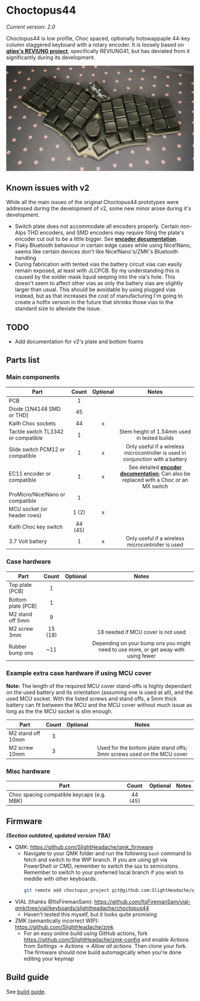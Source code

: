 # Choctopus44

*Current version: 2.0*

Choctopus44 is low profile, Choc spaced, optionally hotswappaple 44-key column staggered keyboard with a rotary encoder.
It is loosely based on **[gtips's REVIUNG project](https://github.com/gtips/reviung)**, specifically REVIUNG41, but has deviated from it significantly during its development.

![choctopus44](./images/choctopus44v2.jpg)


## Known issues with v2

While all the main issues of the original Choctopus44 prototypes were addressed during the development of v2, some new minor arose during it's development.

  * Switch plate does not accommodate all encoders properly. Certain non-Alps THD encoders, and SMD encoders may require filing the plate's encoder cut out to be a little bigger.
    See **[encoder documentation](documents/encoder.md)**.
  * Flaky Bluetooth behaviour in certain edge cases while using Nice!Nano, seems like certain devices don't like Nice!Nano's/ZMK's Bluetooth handling
  * During fabrication with tented vias the battery circuit vias can easily remain exposed, at least with JLCPCB. By my understanding this is caused by the solder mask liquid seeping
    into the via's hole. This doesn't seem to affect other vias as only the battery vias are slightly larger than usual. This should be avoidable by using plugged vias instead, but as
    that increases the cost of manufacturing I'm going to create a hotfix version in the future that shrinks those vias to the standard size to alleviate the issue.


## TODO

  * Add documentation for v2's plate and bottom foams


## Parts list

### Main components

| Part                                          | Count   | Optional | Notes |
| --------------------------------------------- |:-------:|:--------:|:-----:|
| PCB                                           | 1       |          |       |
| Diode [1N4148 SMD or THD]                     | 45      |          |       |
| Kailh Choc sockets                            | 44      | x        |       |
| Tactile switch TL3342 or compatible           | 1       |          | Stem height of 1.54mm used in tested builds |
| Slide switch PCM12 or compatible              | 1       | x        | Only useful if a wireless microcontroller is used in conjunction with a battery |
| EC11 encoder or compatible                    | 1       | x        | See detailed **[encoder documentation](documents/encoder.md)**; Can also be replaced with a Choc or an MX switch |
| ProMicro/Nice!Nano or compatible              | 1       |          |       |
| MCU socket (or header rows)                   | 1 (2)   | x        |       |
| Kailh Choc key switch                         | 44 (45) |          |       |
| 3.7 Volt battery                              | 1       | x        | Only useful if a wireless microcontroller is used |


### Case hardware

| Part                                          | Count   | Optional | Notes |
| --------------------------------------------- |:-------:|:--------:|:-----:|
| Top plate [PCB]                               | 1       |          |       |
| Bottom plate [PCB]                            | 1       |          |       |
| M2 stand off 5mm                              | 9       |          |       |
| M2 screw 3mm                                  | 15 (18) |          | 18 needed if MCU cover is not used |
| Rubber bump ons                               | ~11     |          | Depending on your bump ons you might need to use more, or get away with using fewer |


### Example extra case hardware if using MCU cover

**Note:** The length of the required MCU cover stand-offs is highly dependant on the used battery and its orientation (assuming one is used at all), and the used MCU socket.
With the listed screws and stand offs, a 5mm thick battery can fit between the MCU and the MCU cover without much issue as long as the the MCU socket is slim enough.

| Part                                          | Count | Optional | Notes |
| --------------------------------------------- |:-----:|:--------:|:-----:|
| M2 stand off 10mm                             | 3     |          |       |
| M2 screw 10mm                                 | 3     |          | Used for the bottom plate stand offs; 3mm screws used on the MCU cover |


### Misc hardware

| Part                                          | Count   | Optional | Notes |
| --------------------------------------------- |:-------:|:--------:|:-----:|
| Choc spacing compatible keycaps (e.g. MBK)    | 44 (45) |          |       |


## Firmware

***(Section outdated, updated version TBA)***

 * QMK: https://github.com/SlightHeadache/qmk_firmware
   * Navigate to your QMK folder and run the following `bash` command to fetch and switch to the WIP branch. If you are using git via PowerShell or CMD, remember to switch the `&&`s to semicolons. 
     Remember to switch to your preferred local branch if you wish to meddle with other keyboards.
     ```sh
     git remote add choctopus_project git@github.com:SlightHeadache/qmk_firmware.git && git fetch choctopus_project && git checkout --track -b choctopus_project choctopus_project/master
     ```
 * VIAL (thanks @ItsFiremanSam): https://github.com/ItsFiremanSam/vial-qmk/tree/vial/keyboards/slightheadache/choctopus44
   * Haven't tested this myself, but it looks quite promising
 * ZMK (semantically incorrect WIP): https://github.com/SlightHeadache/zmk
   * For an easy online build using GitHub actions, fork https://github.com/SlightHeadache/zmk-config and enable Actions from *Settings -> Actions -> Allow all actions*. Then clone your fork.
     The firmware should now build automagically when you're done editing your keymap


## Build guide

See [build guide](documents/buildguide.md).

